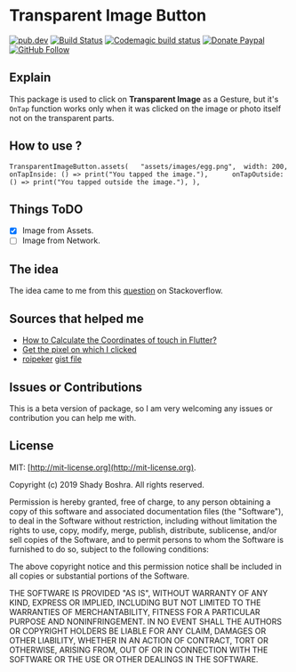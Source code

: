 # Transparent Image Button  

[![pub.dev](https://img.shields.io/pub/v/transparent_image_button.svg)](https://pub.dev/packages/transparent_image_button)  [![Build Status](https://travis-ci.com/ShadyBoshra2012/flutter_transparent_image_button.svg?branch=master)](https://travis-ci.com/ShadyBoshra2012/flutter_transparent_image_button) [![Codemagic build status](https://api.codemagic.io/apps/5d4afeeb36524a00189ef782/5d4afeeb36524a00189ef781/status_badge.svg)](https://codemagic.io/apps/5d4afeeb36524a00189ef782/5d4afeeb36524a00189ef781/latest_build) [![Donate Paypal](https://img.shields.io/badge/Donate-PayPal-green.svg)](https://paypal.me/ShadyBoshra2012) [![GitHub Follow](https://img.shields.io/github/followers/ShadyBoshra2012.svg?style=social&label=Follow)](https://github.com/ShadyBoshra2012)

## Explain  
  
This package is used to click on **Transparent Image** as a Gesture, but it's `OnTap` function works only when it was clicked on the image or photo itself not on the transparent parts.  
  
## How to use ?  
  
`TransparentImageButton.assets(  
	 "assets/images/egg.png", 
	 width: 200, 
	 onTapInside: () => print("You tapped the image."), 	
	 onTapOutside: () => print("You tapped outside the image."), ),`  

## Things ToDO

- [x]  Image from Assets.
- [ ]  Image from Network.

## The idea  
  The idea came to me from this [question](https://stackoverflow.com/questions/57374066/button-with-image-with-transparent-background) on Stackoverflow.  
  
## Sources that helped me  
  - [How to Calculate the Coordinates of touch in Flutter?](https://stackoverflow.com/questions/46560982/how-to-calculate-the-coordinates-of-touch-in-flutter)  
- [Get the pixel on which I clicked](https://stackoverflow.com/questions/56478321/get-the-pixel-on-which-i-clicked/56488053#56488053)  
- [roipeker](https://gist.github.com/roipeker) [gist file](https://gist.github.com/roipeker/9315aa25301f5c0362caaebd15876c2f)

## Issues or Contributions

This is a beta version of package, so I am very welcoming any issues or contribution you can help me with.

## License

MIT: [http://mit-license.org](http://mit-license.org). 

Copyright (c) 2019 Shady Boshra. All rights reserved.

Permission is hereby granted, free of charge, to any person obtaining a copy
of this software and associated documentation files (the "Software"), to deal
in the Software without restriction, including without limitation the rights
to use, copy, modify, merge, publish, distribute, sublicense, and/or sell
copies of the Software, and to permit persons to whom the Software is
furnished to do so, subject to the following conditions:

The above copyright notice and this permission notice shall be included in all
copies or substantial portions of the Software.

THE SOFTWARE IS PROVIDED "AS IS", WITHOUT WARRANTY OF ANY KIND, EXPRESS OR
IMPLIED, INCLUDING BUT NOT LIMITED TO THE WARRANTIES OF MERCHANTABILITY,
FITNESS FOR A PARTICULAR PURPOSE AND NONINFRINGEMENT. IN NO EVENT SHALL THE
AUTHORS OR COPYRIGHT HOLDERS BE LIABLE FOR ANY CLAIM, DAMAGES OR OTHER
LIABILITY, WHETHER IN AN ACTION OF CONTRACT, TORT OR OTHERWISE, ARISING FROM,
OUT OF OR IN CONNECTION WITH THE SOFTWARE OR THE USE OR OTHER DEALINGS IN THE
SOFTWARE.
